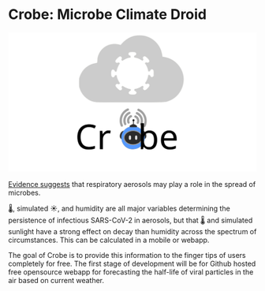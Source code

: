 # Crobe: Microbe Climate Droid

![CrobeLogo](https://raw.githubusercontent.com/TheMemeticist/Crobe/4a2cc394feb09300aa22b7412a4cdbe2383f8a24/CrobeLogo.svg)

[Evidence suggests](https://www.tandfonline.com/doi/full/10.1080/02786826.2020.1829536) that respiratory aerosols may play a role in the spread of microbes.

 🌡, simulated ☀, and humidity are all major variables determining the persistence of infectious SARS-CoV-2 in aerosols, but that 🌡 and simulated sunlight have a strong effect on decay than humidity across the spectrum of circumstances. This can be calculated in a mobile or webapp.

The goal of Crobe is to provide this information to the finger tips of users completely for free. The first stage of development will be for Github hosted free opensource webapp for forecasting the half-life of viral particles in the air based on current weather.
